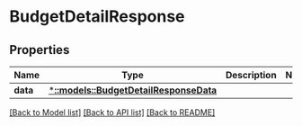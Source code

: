 # BudgetDetailResponse

## Properties

Name | Type | Description | Notes
------------ | ------------- | ------------- | -------------
**data** | [***::models::BudgetDetailResponseData**](BudgetDetailResponse_data.md) |  | 

[[Back to Model list]](../README.md#documentation-for-models) [[Back to API list]](../README.md#documentation-for-api-endpoints) [[Back to README]](../README.md)


